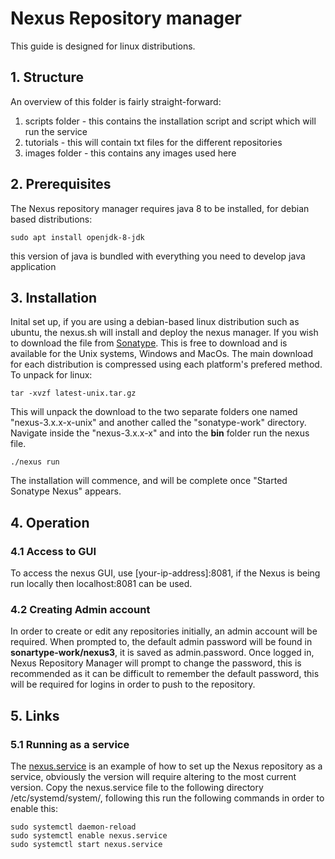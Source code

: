 # Nexus Repository manager

This guide is designed for linux distributions.

## 1. Structure

An overview of this folder is fairly straight-forward:
1. scripts folder - this contains the installation script and script which will run the service
2. tutorials - this will contain txt files for the different repositories 
3. images folder - this contains any images used here 

## 2. Prerequisites

The Nexus repository manager requires java 8 to be installed, for debian based distributions:
```script
sudo apt install openjdk-8-jdk
```
this version of java is bundled with everything you need to develop java application

## 3. Installation

Inital set up, if you are using a debian-based linux distribution such as ubuntu, the nexus.sh will install and deploy the nexus manager. If you wish to download the file from [Sonatype](https://help.sonatype.com/repomanager3/download "Nexus 3 latest download"). This is free to download and is available for the Unix systems, Windows and MacOs.
The main download for each distribution is compressed using each platform's prefered method. To unpack for linux:
```script
tar -xvzf latest-unix.tar.gz
```
This will unpack the download to the two separate folders one named "nexus-3.x.x-x-unix" and another called the "sonatype-work" directory. 
Navigate inside the "nexus-3.x.x-x" and into the **bin** folder run the nexus file.
```script
./nexus run
```
The installation will commence, and will be complete once "Started Sonatype Nexus" appears.

## 4. Operation

### 4.1 Access to GUI

To access the nexus GUI, use [your-ip-address]:8081, if the Nexus is being run locally then localhost:8081 can be used.

### 4.2 Creating Admin account

In order to create or edit any repositories initially, an admin account will be required. When prompted to, the default admin password will be found in **sonartype-work/nexus3**, it is saved as admin.password. Once logged in, Nexus Repository Manager will prompt to change the password, this is recommended as it can be difficult to remember the default password, this will be required for logins in order to push to the repository.

## 5. Links

### 5.1 Running as a service

The [nexus.service](./scripts/nexus.service) is an example of how to set up the Nexus repository as a service, obviously the version will require altering to the most current version. Copy the nexus.service file to the following directory /etc/systemd/system/, following this run the following commands in order to enable this:
```script
sudo systemctl daemon-reload
sudo systemctl enable nexus.service
sudo systemctl start nexus.service
```
